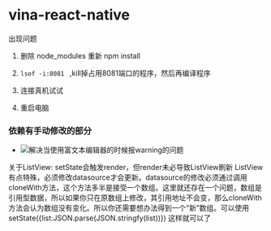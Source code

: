 # vina-react-native

出现问题

1. 删除 node_modules 重新 npm install

2. `lsof -i:8081 ` ,kill掉占用8081端口的程序，然后再编译程序

3. 连接真机试试

4. 重启电脑


### 依赖有手动修改的部分

 - ![解决当使用富文本编辑器的时候报warning的问题](https://github.com/wix/react-native-zss-rich-text-editor/issues/79) 


 关于ListView: 
setState会触发render，但render未必导致ListView刷新
ListView有点特殊，必须修改datasource才会更新。datasource的修改必须通过调用cloneWith方法，这个方法多半是接受一个数组。这里就还存在一个问题，数组是引用型数据，所以如果你只在原数组上修改，其引用地址不会变，那么cloneWith方法会认为数组没有变化。所以你还需要想办法得到一个“新”数组。可以使用 setState({list:JSON.parse(JSON.stringfy(list))}) 这样就可以了